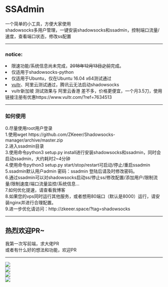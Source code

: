 # SSAdmin
一个简单的小工具，方便大家使用<br/>
shadowsocks多用户管理，一键安装shadowsocks和ssadmin，控制端口流量/速度，查看端口状态，修改ss配置<br/>
<hr/>
<h3>notice:</h3>
<li>限速功能/系统信息尚未完成，<del>2018年12月13日之前</del>完成。</li>
<li>仅适用于shadowsocks-python</li>
<li>仅适用于Ubuntu，仅在Ubuntu 16.04 x64测试通过</li>
<li><a href="https://www.vultr.com/?ref=7634513">vultr</a>、阿里云测试通过，腾讯云无法启动shadowsocks</li>
<li>vultr新加坡 测试效果与 阿里云香港 差不多，价格更便宜，一个月3.5刀，使用链接注册有优惠https://www.vultr.com/?ref=7634513</li>
<hr/>
<h3>如何使用</h3>
0.尽量使用root用户登录<br/>
1.使用wget https://github.com/ZKeeer/Shadowsocks-manager/archive/master.zip<br/>
2.进入ssadmin目录<br/>
3.使用命令python3 setup.py install进行安装shadowsocks和ssadmin，同时会启动ssadmin，大约耗时2~4分钟<br/>
4.使用命令python3 setup.py start/stop/restart可启动/停止/重启ssadmin<br/>
5.ssadmin默认用户admin 密码：ssadmin 登陆后请及时修改密码。<br/>
6.通过ssadmin可以对shadowsocks启动ss/停止ss/修改配置/添加用户/限制流量/限制速度/端口流量监控/系统信息...<br/>
7.如何优化提速，请查看我博客<br/>
8.如果您的vps同时运行其他服务，或者想用80端口（默认是8000）运行，请安装nginx并进行合理配置。<br/>
9.进一步优化请访问：http://zkeeer.space/?tag=shadowsocks
<hr/>
<h2>热烈欢迎PR~</h2>
我第一次写前端，求大佬PR<br>
或者有什么好的想法和功能，欢迎PR
<hr/>
<img src="https://github.com/ZKeeer/SSAdmin/blob/master/static/img/ssadmin-1.png">
<br/>
<img src="https://github.com/ZKeeer/SSAdmin/blob/master/static/img/ssadmin-2.png">
<br/>
<img src="https://github.com/ZKeeer/SSAdmin/blob/master/static/img/ssadmin-3.png">
<br/>
<img src="https://github.com/ZKeeer/SSAdmin/blob/master/static/img/ssadmin-4.png">

